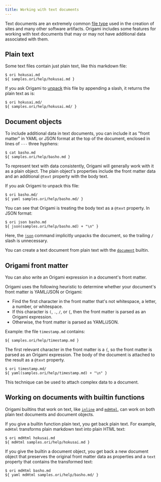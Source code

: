 ```yaml
---
title: Working with text documents
---
```


Text documents are an extremely common [file type](fileTypes.html) used in the creation of sites and many other software artifacts. Origami includes some features for working with text documents that may or may not have additional data associated with them.

## Plain text

Some text files contain just plain text, like this markdown file:

```console
$ ori hokusai.md
${ samples.ori/help/hokusai.md }
```

If you ask Origami to [unpack](fileTypes.html#unpacking-files) this file by appending a slash, it returns the plain text as is:

```console
$ ori hokusai.md/
${ samples.ori/help/hokusai.md/ }
```

## Document objects

To include additional data in text documents, you can include it as "front matter" in YAML or JSON format at the top of the document, enclosed in lines of `---` three hyphens:

```console
$ cat basho.md
${ samples.ori/help/basho.md }
```

To represent text with data consistently, Origami will generally work with it as a plain object. The plain object's properties include the front matter data and an additional `@text` property with the body text.

If you ask Origami to unpack this file:

```console
$ ori basho.md/
${ yaml samples.ori/help/basho.md/ }
```

You can see that Origami is treating the body text as a `@text` property. In JSON format:

```console
$ ori json basho.md
${ json(samples.ori/help/basho.md) + "\n" }
```

Here, the [`json`](/builtins/origami/json.html) command implicitly unpacks the document, so the trailing `/` slash is unnecessary.

You can create a text document from plain text with the [`document`](/builtins/text/document.html) builtin.

## Origami front matter

You can also write an Origami expression in a document's front matter.

Origami uses the following heuristic to determine whether your document's front matter is YAML/JSON or Origami:

- Find the first character in the front matter that's not whitespace, a letter, a number, or whitespace.
- If this character is `(`, `.`, `/`, or `{`, then the front matter is parsed as an Origami expression.
- Otherwise, the front matter is parsed as YAML/JSON.

Example: the file `timestamp.md` contains:

```
${ samples.ori/help/timestamp.md }
```

The first relevant character in the front matter is a `{`, so the front matter is parsed as an Origami expression. The body of the document is attached to the result as a `@text` property.

```console
$ ori timestamp.md/
${ yaml(samples.ori/help/timestamp.md) + "\n" }
```

This technique can be used to attach complex data to a document.

## Working on documents with builtin functions

Origami builtins that work on text, like [`inline`](/builtins/text/inline.html) and [`mdHtml`](/builtins/text/mdHtml.html), can work on both plain text documents and document objects.

If you give a builtin function plain text, you get back plain text. For example, `mdHtml` transforms plain markdown text into plain HTML text:

```console
$ ori mdHtml hokusai.md
${ mdHtml samples.ori/help/hokusai.md }
```

If you give the builtin a document object, you get back a new document object that preserves the original front matter data as properties and a `text` property that contains the transformed text:

```console
$ ori mdHtml basho.md
${ yaml mdHtml samples.ori/help/basho.md/ }
```
